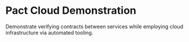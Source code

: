 # Pact Cloud Demonstration
Demonstrate verifying contracts between services while employing cloud infrastructure via automated tooling.
